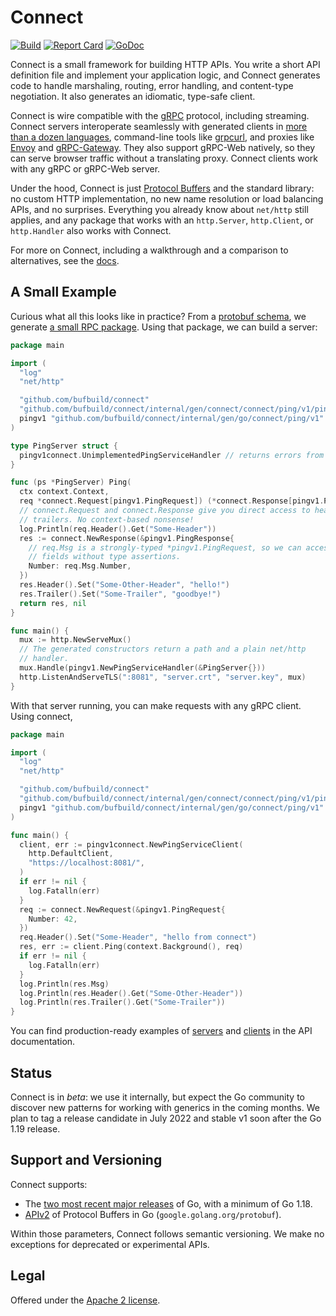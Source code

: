 Connect
=======

[![Build](https://github.com/bufbuild/connect/actions/workflows/ci.yml/badge.svg?event=push?branch=main)](https://github.com/bufbuild/connect/actions/workflows/ci.yml)
[![Report Card](https://goreportcard.com/badge/github.com/bufbuild/connect)](https://goreportcard.com/report/github.com/bufbuild/connect)
[![GoDoc](https://pkg.go.dev/badge/github.com/bufbuild/connect.svg)](https://pkg.go.dev/github.com/bufbuild/connect)

Connect is a small framework for building HTTP APIs. You write a short API
definition file and implement your application logic, and Connect generates
code to handle marshaling, routing, error handling, and content-type
negotiation. It also generates an idiomatic, type-safe client.

Connect is wire compatible with the [gRPC][grpc] protocol, including streaming.
Connect servers interoperate seamlessly with generated clients in [more than a
dozen languages][grpc-implementations], command-line tools like [grpcurl],
and proxies like [Envoy][envoy] and [gRPC-Gateway][grpc-gateway]. They also
support gRPC-Web natively, so they can serve browser traffic without a
translating proxy. Connect clients work with any gRPC or gRPC-Web server.

Under the hood, Connect is just [Protocol Buffers][protobuf] and the standard
library: no custom HTTP implementation, no new name resolution or load
balancing APIs, and no surprises. Everything you already know about `net/http`
still applies, and any package that works with an `http.Server`, `http.Client`,
or `http.Handler` also works with Connect.

For more on Connect, including a walkthrough and a comparison to alternatives,
see the [docs].

## A Small Example

Curious what all this looks like in practice? From a [protobuf
schema](internal/proto/connect/ping/v1/ping.proto), we generate [a small RPC
package](internal/gen/connect/connect/ping/v1/pingv1connect/ping.connect.go). Using that
package, we can build a server:

```go
package main

import (
  "log"
  "net/http"

  "github.com/bufbuild/connect"
  "github.com/bufbuild/connect/internal/gen/connect/connect/ping/v1/pingv1connect"
  pingv1 "github.com/bufbuild/connect/internal/gen/go/connect/ping/v1"
)

type PingServer struct {
  pingv1connect.UnimplementedPingServiceHandler // returns errors from all methods
}

func (ps *PingServer) Ping(
  ctx context.Context,
  req *connect.Request[pingv1.PingRequest]) (*connect.Response[pingv1.PingResponse], error) {
  // connect.Request and connect.Response give you direct access to headers and
  // trailers. No context-based nonsense!
  log.Println(req.Header().Get("Some-Header"))
  res := connect.NewResponse(&pingv1.PingResponse{
    // req.Msg is a strongly-typed *pingv1.PingRequest, so we can access its
    // fields without type assertions.
    Number: req.Msg.Number,
  })
  res.Header().Set("Some-Other-Header", "hello!")
  res.Trailer().Set("Some-Trailer", "goodbye!")
  return res, nil
}

func main() {
  mux := http.NewServeMux()
  // The generated constructors return a path and a plain net/http
  // handler.
  mux.Handle(pingv1.NewPingServiceHandler(&PingServer{}))
  http.ListenAndServeTLS(":8081", "server.crt", "server.key", mux)
}
```

With that server running, you can make requests with any gRPC client. Using
connect,

```go
package main

import (
  "log"
  "net/http"

  "github.com/bufbuild/connect"
  "github.com/bufbuild/connect/internal/gen/connect/connect/ping/v1/pingv1connect"
  pingv1 "github.com/bufbuild/connect/internal/gen/go/connect/ping/v1"
)

func main() {
  client, err := pingv1connect.NewPingServiceClient(
    http.DefaultClient,
    "https://localhost:8081/",
  )
  if err != nil {
    log.Fatalln(err)
  }
  req := connect.NewRequest(&pingv1.PingRequest{
    Number: 42,
  })
  req.Header().Set("Some-Header", "hello from connect")
  res, err := client.Ping(context.Background(), req)
  if err != nil {
    log.Fatalln(err)
  }
  log.Println(res.Msg)
  log.Println(res.Header().Get("Some-Other-Header"))
  log.Println(res.Trailer().Get("Some-Trailer"))
}
```

You can find production-ready examples of [servers][prod-server] and
[clients][prod-client] in the API documentation.

## Status

Connect is in _beta_: we use it internally, but expect the Go community to
discover new patterns for working with generics in the coming months. We plan
to tag a release candidate in July 2022 and stable v1 soon after the Go 1.19
release.

## Support and Versioning

Connect supports:

* The [two most recent major releases][go-support-policy] of Go, with a minimum
  of Go 1.18.
* [APIv2] of Protocol Buffers in Go (`google.golang.org/protobuf`).

Within those parameters, Connect follows semantic versioning. We make no
exceptions for deprecated or experimental APIs.

## Legal

Offered under the [Apache 2 license][license].

[APIv2]: https://blog.golang.org/protobuf-apiv2
[docs]: https://bufconnect.com
[envoy]: https://www.envoyproxy.io/
[godoc]: https://pkg.go.dev/github.com/bufbuild/connect
[go-support-policy]: https://golang.org/doc/devel/release#policy
[grpc-gateway]: https://grpc-ecosystem.github.io/grpc-gateway/
[grpc]: https://grpc.io/
[grpc-implementations]: https://grpc.io/docs/languages/
[grpcurl]: https://github.com/fullstorydev/grpcurl
[license]: https://github.com/bufbuild/connect/blob/main/LICENSE.txt
[prod-client]: https://pkg.go.dev/github.com/bufbuild/connect#example-Client
[prod-server]: https://pkg.go.dev/github.com/bufbuild/connect#example-package
[protobuf]: https://developers.google.com/protocol-buffers

